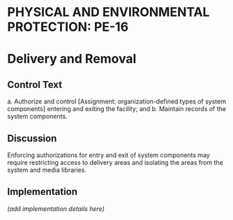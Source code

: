 # PHYSICAL AND ENVIRONMENTAL PROTECTION: PE-16
# Delivery and Removal

## Control Text


a. Authorize and control [Assignment: organization-defined types of system components] entering and exiting the facility; and
b. Maintain records of the system components.

## Discussion

Enforcing authorizations for entry and exit of system components may require restricting access to delivery areas and isolating the areas from the system and media libraries.

## Implementation

_(add implementation details here)_